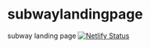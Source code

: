 # subwaylandingpage
subway landing page
[![Netlify Status](https://api.netlify.com/api/v1/badges/d74257a2-51d0-4e0d-91b9-5732f9246da8/deploy-status)](https://app.netlify.com/sites/subwaylandingpage/deploys)
